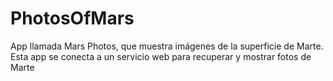 # PhotosOfMars
App llamada Mars Photos, que muestra imágenes de la superficie de Marte. Esta app se conecta a un servicio web para recuperar y mostrar fotos de Marte
